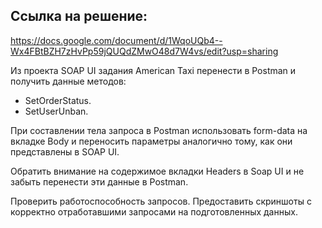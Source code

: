 ## Ссылка на решение:
https://docs.google.com/document/d/1WqoUQb4--Wx4FBtBZH7zHvPp59jQUQdZMwO48d7W4vs/edit?usp=sharing

Из проекта SOAP UI задания American Taxi перенести в Postman и получить данные методов:

- SetOrderStatus.
- SetUserUnban.

При составлении тела запроса в Postman использовать form-data на вкладке Body и переносить параметры аналогично тому, как они представлены в SOAP UI.

Обратить внимание на содержимое вкладки Headers в Soap UI и не забыть перенести эти данные в Postman.

Проверить работоспособность запросов. Предоставить скриншоты с корректно отработавшими запросами на подготовленных данных.